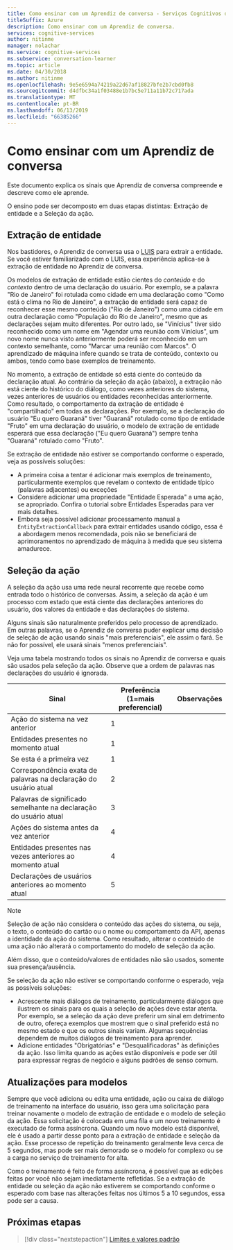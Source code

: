 ```yaml
---
title: Como ensinar com um Aprendiz de conversa - Serviços Cognitivos da Microsoft | Microsoft Docs
titleSuffix: Azure
description: Como ensinar com um Aprendiz de conversa.
services: cognitive-services
author: nitinme
manager: nolachar
ms.service: cognitive-services
ms.subservice: conversation-learner
ms.topic: article
ms.date: 04/30/2018
ms.author: nitinme
ms.openlocfilehash: 9e5e6594a74219a22d67af18827bfe2b7cbd0fb8
ms.sourcegitcommit: d4dfbc34a1f03488e1b7bc5e711a11b72c717ada
ms.translationtype: MT
ms.contentlocale: pt-BR
ms.lasthandoff: 06/13/2019
ms.locfileid: "66385266"
---
```

# <a name="how-to-teach-with-conversation-learner"></a>Como ensinar com um Aprendiz de conversa 

Este documento explica os sinais que Aprendiz de conversa compreende e descreve como ele aprende.  

O ensino pode ser decomposto em duas etapas distintas: Extração de entidade e a Seleção da ação.

## <a name="entity-extraction"></a>Extração de entidade

Nos bastidores, o Aprendiz de conversa usa o [LUIS](https://www.luis.ai) para extrair a entidade.  Se você estiver familiarizado com o LUIS, essa experiência aplica-se à extração de entidade no Aprendiz de conversa.

Os modelos de extração de entidade estão cientes do *conteúdo* e do *contexto* dentro de uma declaração do usuário.  Por exemplo, se a palavra "Rio de Janeiro" foi rotulada como cidade em uma declaração como "Como está o clima no Rio de Janeiro", a extração de entidade será capaz de reconhecer esse mesmo conteúdo ("Rio de Janeiro") como uma cidade em outra declaração como "População do Rio de Janeiro", mesmo que as declarações sejam muito diferentes.  Por outro lado, se "Vinícius" tiver sido reconhecido como um nome em "Agendar uma reunião com Vinícius", um novo nome nunca visto anteriormente poderá ser reconhecido em um contexto semelhante, como "Marcar uma reunião com Marcos".  O aprendizado de máquina infere quando se trata de conteúdo, contexto ou ambos, tendo como base exemplos de treinamento.

No momento, a extração de entidade só está ciente do conteúdo da declaração atual.  Ao contrário da seleção da ação (abaixo), a extração não está ciente do histórico do diálogo, como vezes anteriores do sistema, vezes anteriores de usuários ou entidades reconhecidas anteriormente.  Como resultado, o comportamento da extração de entidade é "compartilhado" em todas as declarações.  Por exemplo, se a declaração do usuário "Eu quero Guaraná" tiver "Guaraná" rotulado como tipo de entidade "Fruto" em uma declaração do usuário, o modelo de extração de entidade esperará que essa declaração ("Eu quero Guaraná") sempre tenha "Guaraná" rotulado como "Fruto".

Se extração de entidade não estiver se comportando conforme o esperado, veja as possíveis soluções:

- A primeira coisa a tentar é adicionar mais exemplos de treinamento, particularmente exemplos que revelam o contexto de entidade típico (palavras adjacentes) ou exceções
- Considere adicionar uma propriedade "Entidade Esperada" a uma ação, se apropriado.  Confira o tutorial sobre Entidades Esperadas para ver mais detalhes.
- Embora seja possível adicionar processamento manual a `EntityExtractionCallback` para extrair entidades usando código, essa é a abordagem menos recomendada, pois não se beneficiará de aprimoramentos no aprendizado de máquina à medida que seu sistema amadurece.

## <a name="action-selection"></a>Seleção da ação

A seleção da ação usa uma rede neural recorrente que recebe como entrada todo o histórico de conversas.  Assim, a seleção da ação é um processo com estado que está ciente das declarações anteriores do usuário, dos valores da entidade e das declarações do sistema.  

Alguns sinais são naturalmente preferidos pelo processo de aprendizado.  Em outras palavras, se o Aprendiz de conversa puder explicar uma decisão de seleção de ação usando sinais "mais preferenciais", ele assim o fará. Se não for possível, ele usará sinais "menos preferenciais".

Veja uma tabela mostrando todos os sinais no Aprendiz de conversa e quais são usados pela seleção da ação.  Observe que a ordem de palavras nas declarações do usuário é ignorada.

Sinal | Preferência (1=mais preferencial) | Observações
--- | --- | --- 
Ação do sistema na vez anterior | 1 | 
Entidades presentes no momento atual | 1 | 
Se esta é a primeira vez | 1 |
Correspondência exata de palavras na declaração do usuário atual | 2 | 
Palavras de significado semelhante na declaração do usuário atual | 3 | 
Ações do sistema antes da vez anterior | 4 |
Entidades presentes nas vezes anteriores ao momento atual | 4 | 
Declarações de usuários anteriores ao momento atual | 5 | 

> [!NOTE]
> Seleção de ação não considera o conteúdo das ações do sistema, ou seja, o texto, o conteúdo do cartão ou o nome ou comportamento da API, apenas a identidade da ação do sistema.  Como resultado, alterar o conteúdo de uma ação não alterará o comportamento do modelo de seleção da ação.
>
> Além disso, que o conteúdo/valores de entidades não são usados, somente sua presença/ausência.

Se seleção da ação não estiver se comportando conforme o esperado, veja as possíveis soluções:

- Acrescente mais diálogos de treinamento, particularmente diálogos que ilustrem os sinais para os quais a seleção de ações deve estar atenta.  Por exemplo, se a seleção da ação deve preferir um sinal em detrimento de outro, ofereça exemplos que mostrem que o sinal preferido está no mesmo estado e que os outros sinais variam.  Algumas sequências dependem de muitos diálogos de treinamento para aprender.
- Adicione entidades "Obrigatórias" e "Desqualificadoras" às definições da ação.  Isso limita quando as ações estão disponíveis e pode ser útil para expressar regras de negócio e alguns padrões de senso comum. 

## <a name="updates-to-models"></a>Atualizações para modelos

Sempre que você adiciona ou edita uma entidade, ação ou caixa de diálogo de treinamento na interface do usuário, isso gera uma solicitação para treinar novamente o modelo de extração de entidade e o modelo de seleção da ação.  Essa solicitação é colocada em uma fila e um novo treinamento é executado de forma assíncrona.  Quando um novo modelo está disponível, ele é usado a partir desse ponto para a extração de entidade e seleção da ação.  Esse processo de repetição do treinamento geralmente leva cerca de 5 segundos, mas pode ser mais demorado se o modelo for complexo ou se a carga no serviço de treinamento for alta.

Como o treinamento é feito de forma assíncrona, é possível que as edições feitas por você não sejam imediatamente refletidas.  Se a extração de entidade ou seleção da ação não estiverem se comportando conforme o esperado com base nas alterações feitas nos últimos 5 a 10 segundos, essa pode ser a causa.

## <a name="next-steps"></a>Próximas etapas

> [!div class="nextstepaction"]
> [Limites e valores padrão](./cl-values-and-boundaries.md)
